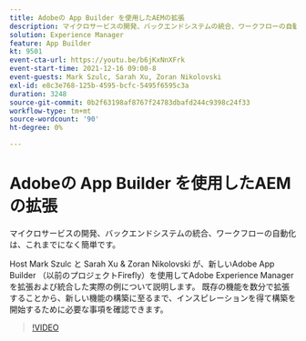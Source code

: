 ```yaml
---
title: Adobeの App Builder を使用したAEMの拡張
description: マイクロサービスの開発、バックエンドシステムの統合、ワークフローの自動化は、これまでになく簡単です。
solution: Experience Manager
feature: App Builder
kt: 9501
event-cta-url: https://youtu.be/b6jKxNnXFrk
event-start-time: 2021-12-16 09:00-8
event-guests: Mark Szulc, Sarah Xu, Zoran Nikolovski
exl-id: e8c3e768-125b-4595-bcfc-5495f6595c3a
duration: 3248
source-git-commit: 0b2f63198af8767f24783dbafd244c9398c24f33
workflow-type: tm+mt
source-wordcount: '90'
ht-degree: 0%

---
```


# Adobeの App Builder を使用したAEMの拡張

マイクロサービスの開発、バックエンドシステムの統合、ワークフローの自動化は、これまでになく簡単です。

Host Mark Szulc と Sarah Xu &amp; Zoran Nikolovski が、新しいAdobe App Builder （以前のプロジェクトFirefly）を使用してAdobe Experience Managerを拡張および統合した実際の例について説明します。  既存の機能を数分で拡張することから、新しい機能の構築に至るまで、インスピレーションを得て構築を開始するために必要な事項を確認できます。

>[!VIDEO](https://video.tv.adobe.com/v/339319/?quality=12&learn=on)

